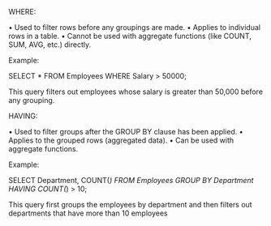 WHERE:

• Used to filter rows before any groupings are made.
• Applies to individual rows in a table.
• Cannot be used with aggregate functions (like COUNT, SUM, AVG, etc.) directly.

Example:

SELECT * FROM Employees
WHERE Salary > 50000;

This query filters out employees whose salary is greater than 50,000 before any grouping.

HAVING:

• Used to filter groups after the GROUP BY clause has been applied.
• Applies to the grouped rows (aggregated data).
• Can be used with aggregate functions.

Example:

SELECT Department, COUNT(*)
FROM Employees
GROUP BY Department
HAVING COUNT(*) > 10;

This query first groups the employees by department and then filters out departments that have more than 10 employees